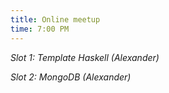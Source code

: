 ```yaml
---
title: Online meetup
time: 7:00 PM
---
```

*Slot 1: Template Haskell (Alexander)*

*Slot 2: MongoDB (Alexander)*
